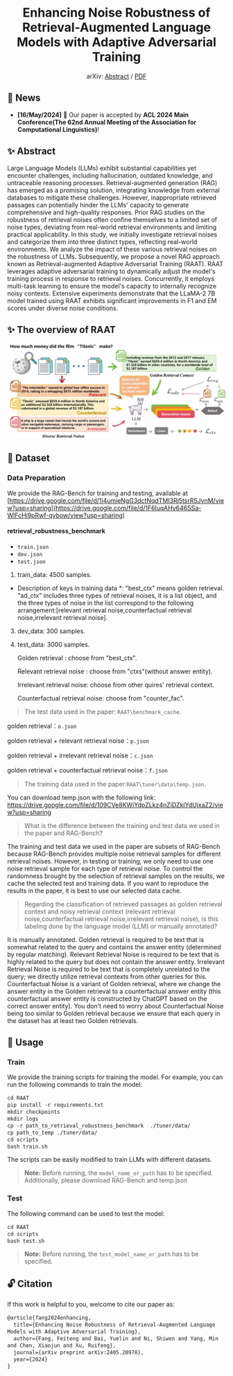 <div align="center">
<h1>Enhancing Noise Robustness of Retrieval-Augmented Language Models
with Adaptive Adversarial Training</h1>

arXiv: [Abstract](https://arxiv.org/abs/2405.20978) / [PDF](https://arxiv.org/pdf/2405.20978)

</div>

## 📣 News
- **[16/May/2024]** 🎉 Our paper is accepted by **ACL 2024 Main Conference(The 62nd Annual Meeting of the Association for Computational Linguistics)**!

## ✨ Abstract
Large Language Models (LLMs) exhibit substantial capabilities yet encounter challenges, including hallucination, outdated knowledge, and untraceable reasoning processes. Retrieval-augmented generation (RAG) has emerged as a promising solution, integrating knowledge from external databases to mitigate these challenges. However, inappropriate retrieved passages can potentially hinder the LLMs' capacity to generate comprehensive and high-quality responses. Prior RAG studies on the robustness of retrieval noises often confine themselves to a limited set of noise types, deviating from real-world retrieval environments and limiting practical applicability. In this study, we initially investigate retrieval noises and categorize them into three distinct types, reflecting real-world environments. We analyze the impact of these various retrieval noises on the robustness of LLMs. Subsequently, we propose a novel RAG approach known as Retrieval-augmented Adaptive Adversarial Training (RAAT). RAAT leverages adaptive adversarial training to dynamically adjust the model's training process in response to retrieval noises. Concurrently, it employs multi-task learning to ensure the model's capacity to internally recognize noisy contexts. Extensive experiments demonstrate that the LLaMA-2 7B model trained using RAAT exhibits significant improvements in F1 and EM scores under diverse noise conditions.

## ✨ The overview of RAAT
<div align="center"><img src="resources\overview.jpg" style="zoom:100%"></div>

## 💪 Dataset
### Data Preparation
We provide the RAG-Bench for training and testing, available at 
[https://drive.google.com/file/d/1i4umieNgG3dctNqdTMI3Rj5tsrR5JvnM/view?usp=sharing](https://drive.google.com/file/d/1F6luqAHv646SSa-WlFcHi9pRwf-qybow/view?usp=sharing)

#### retrieval_robustness_benchmark
- `train.json`
- `dev.json`
- `test.json`


1. train_data: 4500 samples.

* Description of keys in training data *: "best_ctx" means golden retrieval. "ad_ctx" includes three types of retrieval noises, it is a list object, and the three types of noise in the list correspond to the following arrangement:[relevant retrieval noise,counterfactual retrieval noise,irrelevant retrieval noise].

3. dev_data: 300 samples.

4. test_data: 3000 samples.

   Golden retrieval : choose from "best_ctx".

   Relevant retrieval noise : choose from "ctxs"(without answer entity).

   Irrelevant retrieval noise: choose from other quires' retrieval context.

   Counterfactual retrieval noise: choose from "counter_fac".

> The test data used in the paper: ```RAAT\benchmark_cache```.

   golden retrieval：```o.json```

   golden retrieval + relevant retrieval noise：```p.json```

   golden retrieval + irrelevant retrieval noise：```c.json```

   golden retrieval + counterfactual retrieval noise：```f.json```

> The training data used in the paper:```RAAT\tuner\data\temp.json```.

You can download temp.json with the following link: https://drive.google.com/file/d/109CVe8KWiYdpZLkz4nZjDZklYdUjxaZ2/view?usp=sharing

> What is the difference between the training and test data we used in the paper and RAG-Bench?

The training and test data we used in the paper are subsets of RAG-Bench because RAG-Bench provides multiple noise retrieval samples for different retrieval noises. However, in testing or training, we only need to use one noise retrieval sample for each type of retrieval noise. To control the randomness brought by the selection of retrieval samples on the results, we cache the selected test and training data. If you want to reproduce the results in the paper, it is best to use our selected data cache.

> Regarding the classification of retrieved passages as golden retrieval context and noisy retrieval context (relevant retrieval noise,counterfactual retrieval noise,irrelevant retrieval noise), is this labeling done by the language model (LLM) or manually annotated?

It is manually annotated. Golden retrieval is required to be text that is somewhat related to the query and contains the answer entity (determined by regular matching). Relevant Retrieval Noise is required to be text that is highly related to the query but does not contain the answer entity. Irrelevant Retrieval Noise is required to be text that is completely unrelated to the query; we directly utilize retrieval contexts from other queries for this. Counterfactual Noise is a variant of Golden retrieval, where we change the answer entity in the Golden retrieval to a counterfactual answer entity (this counterfactual answer entity is constructed by ChatGPT based on the correct answer entity). You don't need to worry about Counterfactual Noise being too similar to Golden retrieval because we ensure that each query in the dataset has at least two Golden retrievals.
  

## 💪 Usage
### Train
We provide the training scripts for training the model. For example, you can run the following commands to train the model:
```
cd RAAT
pip install -r requirements.txt
mkdir checkpoints
mkdir logs
cp -r path_to_retrieval_robustness_benchmark  ./tuner/data/
cp path_to_temp ./tuner/data/
cd scripts
bash train.sh
```
The scripts can be easily modified to train LLMs with different datasets. 
> **Note:** Before running, the ```model_name_or_path```  has to be specified. Additionally, please download RAG-Bench and temp.json

### Test
The following command can be used to test the model:
```
cd RAAT
cd scripts
bash test.sh
```
> **Note:** Before running, the ```test_model_name_or_path```  has to be specified.

## 🔓 Citation
If this work is helpful to you, welcome to cite our paper as:
```
@article{fang2024enhancing,
  title={Enhancing Noise Robustness of Retrieval-Augmented Language Models with Adaptive Adversarial Training},
  author={Fang, Feiteng and Bai, Yuelin and Ni, Shiwen and Yang, Min and Chen, Xiaojun and Xu, Ruifeng},
  journal={arXiv preprint arXiv:2405.20978},
  year={2024}
}
```
